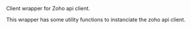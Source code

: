 Client wrapper for Zoho api client.

This wrapper has some utility functions to instanciate the zoho api client.